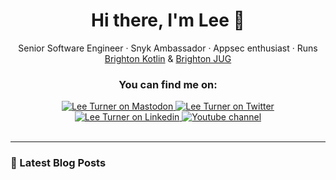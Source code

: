 <div align="center">

# Hi there, I'm Lee 👋

Senior Software Engineer · Snyk Ambassador · Appsec enthusiast · Runs [Brighton Kotlin](https://brightonkotlin.com) & [Brighton JUG](https://brightonjug.com)

### You can find me on:

<div align="center">
<a href="https://hachyderm.io/@leeturner">
    <img alt="Lee Turner on Mastodon" src="https://img.shields.io/badge/Mastodon-6364FF?style=for-the-badge&logo=Mastodon&logoColor=white">
</a>
<a href="https://twitter.com/leeturner">
    <img alt="Lee Turner on Twitter" src="https://img.shields.io/badge/Twitter-1DA1F2?style=for-the-badge&logo=twitter&logoColor=white">
</a>
<a href="https://www.linkedin.com/in/turnerlee/">
    <img alt="Lee Turner on Linkedin" src="https://img.shields.io/badge/LinkedIn-0077B5?style=for-the-badge&logo=linkedin&logoColor=white">
</a>
<a href="https://www.youtube.com/@leeturner">
    <img alt="Youtube channel" src="https://img.shields.io/badge/YouTube-FF0000?style=for-the-badge&logo=youtube&logoColor=white">
</a>
</div>
<br>
</div>

---
### 📕 Latest Blog Posts

<!-- BLOG-POST-LIST:START -->
<!-- BLOG-POST-LIST:END -->


